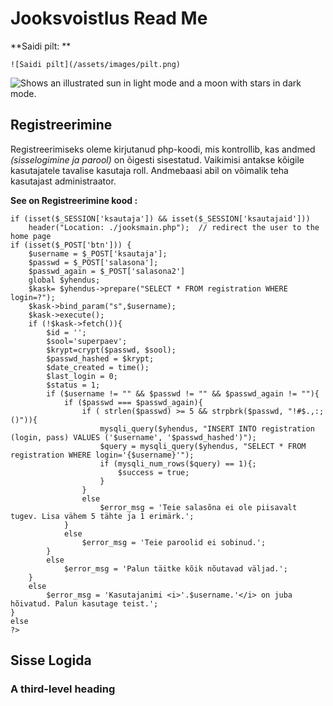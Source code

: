 # Jooksvoistlus Read Me 

**Saidi pilt: **

	![Saidi pilt](/assets/images/pilt.png)

 <picture>
  <img alt="Shows an illustrated sun in light mode and a moon with stars in dark mode." src="https://marathon100-cdn.fra1.digitaloceanspaces.com/images/news/p/berliinipoolmaraton021-G9JQ8v8TU6zc7zQ5Yp3r7ETCaNbV4h43.jpg">
</picture>

## Registreerimine
Registreerimiseks oleme kirjutanud php-koodi, mis kontrollib, kas andmed *(sisselogimine ja parool)* on õigesti sisestatud. Vaikimisi antakse kõigile kasutajatele tavalise kasutaja roll. Andmebaasi abil on võimalik teha kasutajast administraator.

**See on Registreerimine kood :**
```
if (isset($_SESSION['ksautaja']) && isset($_SESSION['ksautajaid']))
    header("Location: ./jooksmain.php");  // redirect the user to the home page
if (isset($_POST['btn'])) {
    $username = $_POST['ksautaja'];
    $passwd = $_POST['salasona'];
    $passwd_again = $_POST['salasona2']
    global $yhendus;
    $kask= $yhendus->prepare("SELECT * FROM registration WHERE login=?");
    $kask->bind_param("s",$username);
    $kask->execute();
    if (!$kask->fetch()){
        $id = '';
        $sool='superpaev';
        $krypt=crypt($passwd, $sool);
        $passwd_hashed = $krypt;
        $date_created = time();
        $last_login = 0;
        $status = 1;
        if ($username != "" && $passwd != "" && $passwd_again != ""){
            if ($passwd === $passwd_again){
                if ( strlen($passwd) >= 5 && strpbrk($passwd, "!#$.,:;()")){
                    mysqli_query($yhendus, "INSERT INTO registration (login, pass) VALUES ('$username', '$passwd_hashed')");
                    $query = mysqli_query($yhendus, "SELECT * FROM registration WHERE login='{$username}'");
                    if (mysqli_num_rows($query) == 1){;
                        $success = true;
                    }
                }
                else
                    $error_msg = 'Teie salasõna ei ole piisavalt tugev. Lisa vähem 5 tähte ja 1 erimärk.';
            }
            else
                $error_msg = 'Teie paroolid ei sobinud.';
        }
        else
            $error_msg = 'Palun täitke kõik nõutavad väljad.';
    }
    else
        $error_msg = 'Kasutajanimi <i>'.$username.'</i> on juba hõivatud. Palun kasutage teist.';
}
else
?>
```

## Sisse Logida
### A third-level heading
